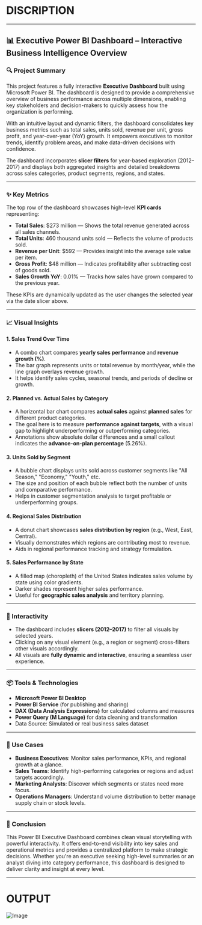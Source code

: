 

# DISCRIPTION

--- 

## 📊 Executive Power BI Dashboard – Interactive Business Intelligence Overview

### 🔍 Project Summary

This project features a fully interactive **Executive Dashboard** built using Microsoft Power BI. The dashboard is designed to provide a comprehensive overview of business performance across multiple dimensions, enabling key stakeholders and decision-makers to quickly assess how the organization is performing. 

With an intuitive layout and dynamic filters, the dashboard consolidates key business metrics such as total sales, units sold, revenue per unit, gross profit, and year-over-year (YoY) growth. It empowers executives to monitor trends, identify problem areas, and make data-driven decisions with confidence.

The dashboard incorporates **slicer filters** for year-based exploration (2012–2017) and displays both aggregated insights and detailed breakdowns across sales categories, product segments, regions, and states.

---

### ✨ Key Metrics

The top row of the dashboard showcases high-level **KPI cards** representing:

- **Total Sales**: $273 million — Shows the total revenue generated across all sales channels.
- **Total Units**: 460 thousand units sold — Reflects the volume of products sold.
- **Revenue per Unit**: $592 — Provides insight into the average sale value per item.
- **Gross Profit**: $48 million — Indicates profitability after subtracting cost of goods sold.
- **Sales Growth YoY**: 0.01% — Tracks how sales have grown compared to the previous year.

These KPIs are dynamically updated as the user changes the selected year via the date slicer above.

---

### 📈 Visual Insights

#### 1. **Sales Trend Over Time**
- A combo chart compares **yearly sales performance** and **revenue growth (%)**.
- The bar graph represents units or total revenue by month/year, while the line graph overlays revenue growth.
- It helps identify sales cycles, seasonal trends, and periods of decline or growth.

#### 2. **Planned vs. Actual Sales by Category**
- A horizontal bar chart compares **actual sales** against **planned sales** for different product categories.
- The goal here is to measure **performance against targets**, with a visual gap to highlight underperforming or outperforming categories.
- Annotations show absolute dollar differences and a small callout indicates the **advance-on-plan percentage** (5.26%).

#### 3. **Units Sold by Segment**
- A bubble chart displays units sold across customer segments like "All Season," "Economy," "Youth," etc.
- The size and position of each bubble reflect both the number of units and comparative performance.
- Helps in customer segmentation analysis to target profitable or underperforming groups.

#### 4. **Regional Sales Distribution**
- A donut chart showcases **sales distribution by region** (e.g., West, East, Central).
- Visually demonstrates which regions are contributing most to revenue.
- Aids in regional performance tracking and strategy formulation.

#### 5. **Sales Performance by State**
- A filled map (choropleth) of the United States indicates sales volume by state using color gradients.
- Darker shades represent higher sales performance.
- Useful for **geographic sales analysis** and territory planning.

---

### 🔄 Interactivity

- The dashboard includes **slicers (2012–2017)** to filter all visuals by selected years.
- Clicking on any visual element (e.g., a region or segment) cross-filters other visuals accordingly.
- All visuals are **fully dynamic and interactive**, ensuring a seamless user experience.

---

### 📦 Tools & Technologies

- **Microsoft Power BI Desktop**
- **Power BI Service** (for publishing and sharing)
- **DAX (Data Analysis Expressions)** for calculated columns and measures
- **Power Query (M Language)** for data cleaning and transformation
- Data Source: Simulated or real business sales dataset

---

### 📌 Use Cases

- **Business Executives**: Monitor sales performance, KPIs, and regional growth at a glance.
- **Sales Teams**: Identify high-performing categories or regions and adjust targets accordingly.
- **Marketing Analysts**: Discover which segments or states need more focus.
- **Operations Managers**: Understand volume distribution to better manage supply chain or stock levels.

---

### 🧠 Conclusion

This Power BI Executive Dashboard combines clean visual storytelling with powerful interactivity. It offers end-to-end visibility into key sales and operational metrics and provides a centralized platform to make strategic decisions. Whether you're an executive seeking high-level summaries or an analyst diving into category performance, this dashboard is designed to deliver clarity and insight at every level.

---

# OUTPUT
![Image](https://github.com/user-attachments/assets/10e01855-0779-4301-91e5-4de7fd9a7763)
